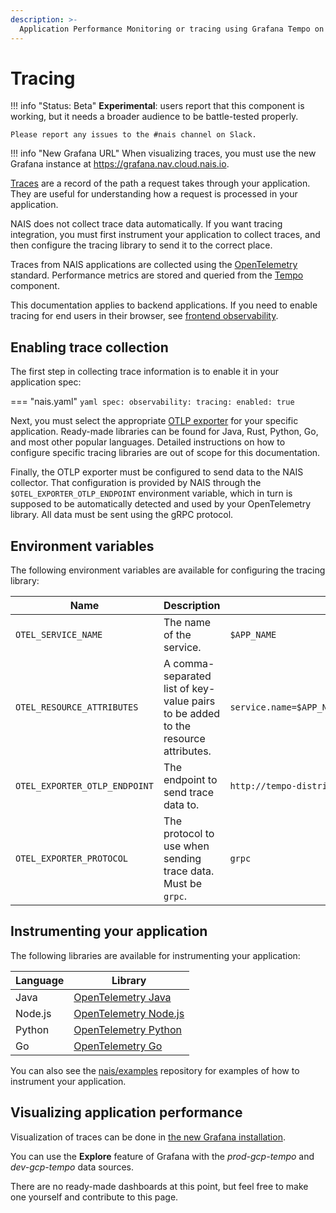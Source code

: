 ```yaml
---
description: >-
  Application Performance Monitoring or tracing using Grafana Tempo on NAIS.
---
```


# Tracing

!!! info "Status: Beta"
    **Experimental**: users report that this component is working, but it needs a broader audience to be battle-tested properly.

    Please report any issues to the #nais channel on Slack.

!!! info "New Grafana URL"
    When visualizing traces, you must use the new Grafana instance at https://grafana.nav.cloud.nais.io.

[Traces](https://en.wikipedia.org/wiki/Observability_(software)#Distributed_traces) are a record of the path a request takes through your application. They
are useful for understanding how a request is processed in your application.

NAIS does not collect trace data automatically. If you want tracing integration,
you must first instrument your application to collect traces, and then configure
the tracing library to send it to the correct place.

Traces from NAIS applications are collected using the [OpenTelemetry](https://opentelemetry.io/) standard.
Performance metrics are stored and queried from the [Tempo](https://grafana.com/oss/tempo/) component.

This documentation applies to backend applications. If you need to enable
tracing for end users in their browser, see [frontend observability](https://doc.nais.io/observability/frontend/).

## Enabling trace collection

The first step in collecting trace information is to enable it in your application spec:

=== "nais.yaml"
    ```yaml
    spec:
      observability:
        tracing:
          enabled: true
    ```

Next, you must select the appropriate [OTLP exporter](https://opentelemetry.io/ecosystem/registry/?s=otlp+exporter)
for your specific application. Ready-made libraries can be found for Java, Rust, Python, Go, and most other popular languages.
Detailed instructions on how to configure specific tracing libraries are out of scope for this documentation.

Finally, the OTLP exporter must be configured to send data to the NAIS collector.
That configuration is provided by NAIS through the `$OTEL_EXPORTER_OTLP_ENDPOINT` environment variable,
which in turn is supposed to be automatically detected and used by your OpenTelemetry library.
All data must be sent using the gRPC protocol.

## Environment variables

The following environment variables are available for configuring the tracing library:

| Name                          | Description                                                                       | Default value                                             |
| ----------------------------- | --------------------------------------------------------------------------------- | --------------------------------------------------------- |
| `OTEL_SERVICE_NAME`           | The name of the service.                                                          | `$APP_NAME`                                               |
| `OTEL_RESOURCE_ATTRIBUTES`    | A comma-separated list of key-value pairs to be added to the resource attributes. | `service.name=$APP_NAME,service.namespace=$APP_NAMESPACE` |
| `OTEL_EXPORTER_OTLP_ENDPOINT` | The endpoint to send trace data to.                                               | `http://tempo-distributor.nais-system:4317`               |
| `OTEL_EXPORTER_PROTOCOL`      | The protocol to use when sending trace data. Must be `grpc`.                      | `grpc`                                                    |

## Instrumenting your application

The following libraries are available for instrumenting your application:

| Language | Library                                                                                           |
| -------- | ------------------------------------------------------------------------------------------------- |
| Java     | [OpenTelemetry Java](https://opentelemetry.io/docs/instrumentation/java/getting-started/)         |
| Node.js  | [OpenTelemetry Node.js](https://opentelemetry.io/docs/instrumentation/js/getting-started/nodejs/) |
| Python   | [OpenTelemetry Python](https://opentelemetry.io/docs/python/getting-started/)                     |
| Go       | [OpenTelemetry Go](https://opentelemetry.io/docs/go/getting-started/)                             |

You can also see the [nais/examples](https://github.com/nais/examples) repository for examples of how to instrument your application.

## Visualizing application performance

Visualization of traces can be done in [the new Grafana installation](https://grafana.nav.cloud.nais.io).

You can use the **Explore** feature of Grafana with the _prod-gcp-tempo_ and _dev-gcp-tempo_ data sources.

There are no ready-made dashboards at this point, but feel free to make one yourself and contribute to this page.
